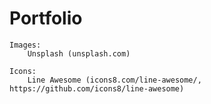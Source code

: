 # Portfolio
	Images:
		Unsplash (unsplash.com)

	Icons:
		Line Awesome (icons8.com/line-awesome/, https://github.com/icons8/line-awesome)
